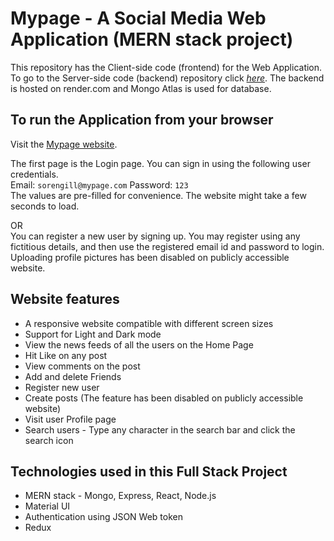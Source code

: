 # Mypage - A Social Media Web Application (MERN stack project)

This repository has the Client-side code (frontend) for the Web Application. To go to the Server-side code (backend) repository click _[here](https://github.com/smagarwal/s_media_mern_backend)_. The backend is hosted on render.com and Mongo Atlas is used for database.

## To run the Application from your browser

Visit the [Mypage website](https://mern-frontend.pages.dev/).

The first page is the Login page. You can sign in using the following user credentials.\
Email: `sorengill@mypage.com`
Password: `123`\
The values are pre-filled for convenience. The website might take a few seconds to load.

OR\
You can register a new user by signing up. You may register using any fictitious details, and then use the registered email id and password to login.\
Uploading profile pictures has been disabled on publicly accessible website.

## Website features

* A responsive website compatible with different screen sizes
* Support for Light and Dark mode
* View the news feeds of all the users on the Home Page
* Hit Like on any post
* View comments on the post
* Add and delete Friends
* Register new user
* Create posts (The feature has been disabled on publicly accessible website)
* Visit user Profile page
* Search users - Type any character in the search bar and click the search icon

## Technologies used in this Full Stack Project

* MERN stack - Mongo, Express, React, Node.js
* Material UI
* Authentication using JSON Web token
* Redux








